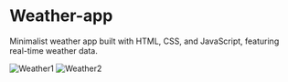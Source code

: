 # Weather-app
 Minimalist weather app built with HTML, CSS, and JavaScript, featuring real-time weather data.

![Weather1](https://github.com/idkvaibhav/Weather-app/assets/122666037/8db17677-1216-4b80-9084-484f15434e73)
![Weather2](https://github.com/idkvaibhav/Weather-app/assets/122666037/32cb8c40-6f00-49cf-b7ea-3cb4e233d7f4)
